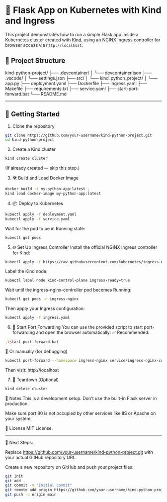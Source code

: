 # 🐳 Flask App on Kubernetes with Kind and Ingress

This project demonstrates how to run a simple Flask app inside a Kubernetes cluster created with [Kind](https://kind.sigs.k8s.io/), using an NGINX Ingress controller for browser access via `http://localhost`.

## 📁 Project Structure

kind-python-project/
├── .devcontainer/
│   └── devcontainer.json
├── .vscode/
│   └── settings.json
├── src/
│   └── kind_python_project/
│       └── app.py
├── deployment.yaml
├── Dockerfile
├── ingress.yaml
├── Makefile
├── requirements.txt
├── service.yaml
├── start-port-forward.bat
└── README.md

---

## 🚀 Getting Started

1. Clone the repository
```bash
git clone https://github.com/your-username/kind-python-project.git
cd kind-python-project
```

2. Create a Kind cluster
```bash
kind create cluster
```
(If already created — skip this step.)

3. 🛠 Build and Load Docker Image
```bash
docker build -t my-python-app:latest .
kind load docker-image my-python-app:latest
```

4. 📦 Deploy to Kubernetes
```bash
kubectl apply -f deployment.yaml
kubectl apply -f service.yaml
```

Wait for the pod to be in Running state:
```bash
kubectl get pods
```

5. 🌐 Set Up Ingress Controller
Install the official NGINX Ingress controller for Kind:
```bash
kubectl apply -f https://raw.githubusercontent.com/kubernetes/ingress-nginx/controller-v1.8.0/deploy/static/provider/kind/deploy.yaml
```
Label the Kind node:
```bash
kubectl label node kind-control-plane ingress-ready=true
```
Wait until the ingress-nginx-controller pod becomes Running:
```bash
kubectl get pods -n ingress-nginx
```
Then apply your Ingress configuration:
```bash
kubectl apply -f ingress.yaml
```

6. 🔁 Start Port Forwarding
You can use the provided script to start port-forwarding and open the browser automatically:
✅ Recommended:
```bash
.\start-port-forward.bat
```
🧪 Or manually (for debugging)
```bash
kubectl port-forward --namespace ingress-nginx service/ingress-nginx-controller 80:80
```
Then visit: http://localhost

7. 🧼 Teardown (Optional)
```bash
kind delete cluster
```

📎 Notes
This is a development setup. Don't use the built-in Flask server in production.

Make sure port 80 is not occupied by other services like IIS or Apache on your system.

📄 License
MIT License.

---

📌 Next Steps:

Replace https://github.com/your-username/kind-python-project.git with your actual GitHub repository URL.

Create a new repository on GitHub and push your project files:

```bash
git init
git add .
git commit -m "Initial commit"
git remote add origin https://github.com/your-username/kind-python-project.git
git push -u origin main